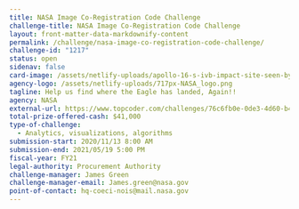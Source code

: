 ```yaml
---
title: NASA Image Co-Registration Code Challenge
challenge-title: NASA Image Co-Registration Code Challenge
layout: front-matter-data-markdownify-content
permalink: /challenge/nasa-image-co-registration-code-challenge/
challenge-id: "1217"
status: open
sidenav: false
card-image: /assets/netlify-uploads/apollo-16-s-ivb-impact-site-seen-by-lro.jpg
agency-logo: /assets/netlify-uploads/717px-NASA_logo.png
tagline: Help us find where the Eagle has landed, Again!!
agency: NASA
external-url: https://www.topcoder.com/challenges/76c6fb0e-0de3-4d60-b472-37e238e14fc4
total-prize-offered-cash: $41,000
type-of-challenge:
  - Analytics, visualizations, algorithms
submission-start: 2020/11/13 8:00 AM
submission-end: 2021/05/19 5:00 PM
fiscal-year: FY21
legal-authority: Procurement Authority
challenge-manager: James Green
challenge-manager-email: James.green@nasa.gov
point-of-contact: hq-coeci-nois@mail.nasa.gov
---
```

